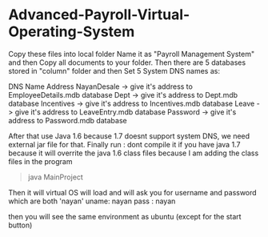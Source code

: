# Advanced-Payroll-Virtual-Operating-System
Copy these files into local folder Name it as "Payroll Management System"
and then Copy all documents to your folder.
Then there are 5 databases stored in "column" folder and then Set 5 System DNS names as:

DNS Name                Address
NayanDesale ->  give it's address to EmployeeDetails.mdb database
Dept        ->  give it's address to Dept.mdb database
Incentives  ->  give it's address to Incentives.mdb database
Leave       ->  give it's address to LeaveEntry.mdb database
Password    ->  give it's address to Password.mdb database

After that use Java 1.6 because 1.7 doesnt support system DNS, we need external jar file for that.
Finally run :
dont compile it if you have java 1.7 because it will overrite the java 1.6 class files because I am adding the class files in the program
>java MainProject

Then it will virtual OS will load and will ask you for username and password which are both 'nayan'
uname: nayan
pass : nayan

then you will see the same environment as ubuntu (except for the start button)
